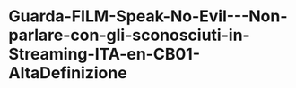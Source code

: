 # Guarda-FILM-Speak-No-Evil---Non-parlare-con-gli-sconosciuti-in-Streaming-ITA-en-CB01-AltaDefinizione